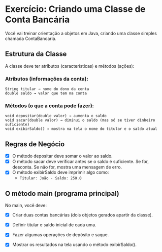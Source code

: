 # Exercício: Criando uma Classe de Conta Bancária 
Você vai treinar orientação a objetos em Java, criando uma classe simples chamada ContaBancaria.
## Estrutura da Classe
A classe deve ter atributos (características) e métodos (ações):

### Atributos (informações da conta):
```
String titular → nome do dono da conta
double saldo → valor que tem na conta
```

### Métodos (o que a conta pode fazer):

```
void depositar(double valor) → aumenta o saldo
void sacar(double valor) → diminui o saldo (mas só se tiver dinheiro suficiente)
void exibirSaldo() → mostra na tela o nome do titular e o saldo atual
```


## Regras de Negócio
- [x] O método depositar deve somar o valor ao saldo.
- [x] O método sacar deve verificar antes se o saldo é suficiente. Se for, desconta. Se não for, mostra uma mensagem de erro.
- [x] O método exibirSaldo deve imprimir algo como:
    - `Titular: João - Saldo: 250.0`


## O método main (programa principal)
No main, você deve:
- [x] Criar duas contas bancárias (dois objetos gerados apartir da classe).
- [x] Definir titular e saldo inicial de cada uma.
- [x] Fazer algumas operações de depósito e saque.
- [x] Mostrar os resultados na tela usando o método exibirSaldo().




